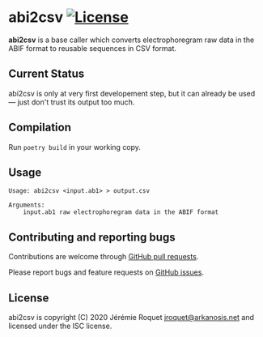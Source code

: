 # abi2csv [![License](https://img.shields.io/badge/license-ISC-blue.svg)](/LICENSE)

**abi2csv** is a base caller which converts electrophoregram raw data in the ABIF format to reusable sequences in CSV format.

## Current Status

abi2csv is only at very first developement step, but it can already be used — just don't trust its output too much.

## Compilation

Run `poetry build` in your working copy.

## Usage

```
Usage: abi2csv <input.ab1> > output.csv

Arguments:
    input.ab1 raw electrophoregram data in the ABIF format
```

## Contributing and reporting bugs

Contributions are welcome through [GitHub pull requests](https://github.com/Arkanosis/abi2csv/pulls).

Please report bugs and feature requests on [GitHub issues](https://github.com/Arkanosis/abi2csv/issues).

## License

abi2csv is copyright (C) 2020 Jérémie Roquet <jroquet@arkanosis.net> and licensed under the ISC license.
